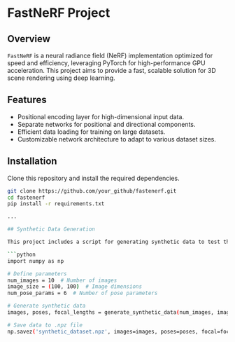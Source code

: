 # FastNeRF Project

## Overview

`FastNeRF` is a neural radiance field (NeRF) implementation optimized for speed and efficiency, leveraging PyTorch for high-performance GPU acceleration. This project aims to provide a fast, scalable solution for 3D scene rendering using deep learning.

## Features

- Positional encoding layer for high-dimensional input data.
- Separate networks for positional and directional components.
- Efficient data loading for training on large datasets.
- Customizable network architecture to adapt to various dataset sizes.

## Installation

Clone this repository and install the required dependencies.

```bash
git clone https://github.com/your_github/fastenerf.git
cd fastenerf
pip install -r requirements.txt

...

## Synthetic Data Generation

This project includes a script for generating synthetic data to test the NeRF model. The data simulates a 3D scene composed of various elements, which can be customized as per requirements.

```python
import numpy as np

# Define parameters
num_images = 10  # Number of images
image_size = (100, 100)  # Image dimensions
num_pose_params = 6  # Number of pose parameters

# Generate synthetic data
images, poses, focal_lengths = generate_synthetic_data(num_images, image_size, num_pose_params)

# Save data to .npz file
np.savez('synthetic_dataset.npz', images=images, poses=poses, focal=focal_lengths)

